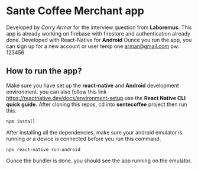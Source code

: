 # Sante Coffee Merchant app

Developed by *Corry Arma*r for the interview question from **Laboremus.**
This app is already working on firebase with firestore and authentication already done. Developed with React-Native for **Android**
Ounce you run the app, you can sign up for a new account or user temp one armar@gmail.com pw: 123456

## How to run the app?

Make sure you have set up the **react-native** and **Android** development environment. you can also follow this link https://reactnative.dev/docs/environment-setup use the **React Native CLI quick guide.**
After cloning this repos, cd into **sentecoffee** project then run this.

    npm install

After installing all the dependencies, make sure your android emulator is running or a device is connected before you run this command.

    npx react-native run-android

Ounce the bundler is done. you should see the app running on the emulator.
